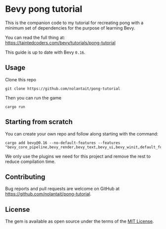 # Bevy pong tutorial

This is the companion code to my tutorial for recreating pong with a minimum set
of dependencies for the purpose of learning Bevy.

You can read the full thing at: https://taintedcoders.com/bevy/tutorials/pong-tutorial

This guide is up to date with Bevy `0.16`.

## Usage

Clone this repo

```
git clone https://github.com/nolantait/pong-tutorial
```

Then you can run the game

```
cargo run
```

## Starting from scratch

You can create your own repo and follow along starting with the command:

```
cargo add bevy@0.16 --no-default-features --features "bevy_core_pipeline,bevy_render,bevy_text,bevy_ui,bevy_winit,default_font,multi_threaded,x11,wayland,webgl2"
```

We only use the plugins we need for this project and remove the rest to reduce
compilation time.

## Contributing

Bug reports and pull requests are welcome on GitHub at
https://github.com/nolantait/pong-tutorial.

## License

The gem is available as open source under the terms of the
[MIT License](https://opensource.org/licenses/MIT).

